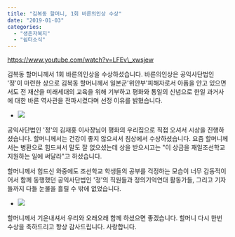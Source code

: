 ```yaml
---
title: "김복동 할머니, 1회 바른의인상 수상"
date: "2019-01-03"
categories: 
  - "생존자복지"
  - "쉼터소식"
---
```


https://www.youtube.com/watch?v=LFEv\_xwsjew

김복동 할머니께서 1회 바른의인상을 수상하셨습니다. 바른의인상은 공익사단법인 '정'이 마련한 상으로 김복동 할머니께서 일본군'위안부'피해자로서 아픔을 안고 있으면서도 전 재산을 미래세대의 교육을 위해 기부하고 평화와 통일의 신념으로 한일 과거사에 대한 바른 역사관을 전파시켰다며 선정 이유를 밝혔습니다.

- ![](http://womenandwar.net/kr/wp-content/uploads/2019/01/IMGP3672-1024x680.jpg)
    

공익사단법인 '정'의 김재홍 이사장님이 평화의 우리집으로 직접 오셔서 시상을 진행하셨습니다. 할머니께서는 건강이 좋지 않으셔서 침상에서 수상하셨습니다. 요즘 할머니께서는 병환으로 힘드셔서 말도 잘 없으셨는데 상을 받으시고는 "이 상금을 재일조선학교 지원하는 일에 써달라"고 하셨습니다.

할머니께서 힘드신 와중에도 조선학교 학생들의 공부를 걱정하는 모습이 너무 감동적이어서 함께 동행했던 공익사단법인 '정'의 직원들과 정의기억연대 활동가들, 그리고 기자들까지 다들 눈물을 흘릴 수 밖에 없었습니다.

- ![](http://womenandwar.net/kr/wp-content/uploads/2019/01/IMGP3649-1-1024x680.jpg)
    

할머니께서 기운내셔서 우리와 오래오래 함께 하셨으면 좋겠습니다. 할머니 다시 한번 수상을 축하드리고 항상 감사드립니다. 사랑합니다.
